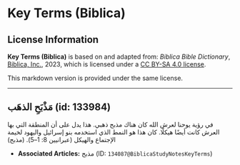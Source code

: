 # Key Terms (Biblica)

## License Information

**Key Terms (Biblica)** is based on and adapted from: _Biblica Bible Dictionary_, [Biblica, Inc.](https://www.biblica.com/), 2023, which is licensed under a [CC BY-SA 4.0 license](https://creativecommons.org/licenses/by-sa/4.0/legalcode.en).

This markdown version is provided under the same license.



--------------------------------

## مَذْبَحِ الذهَب (id: 133984)

في رؤية يوحنا لعرش الله كان هناك مذبح ذهبي. هذا يدل على أن المنطقة التي بها العرش كانت أيضًا هيكلًا. كان هذا هو النمط الذي استخدمه بنو إسرائيل واليهود لخيمة الإجتماع والهيكل (عبرانيين 8: 1–5\). (مذبح)

* **Associated Articles:** مذبح (ID: `134087@BiblicaStudyNotesKeyTerms`)

